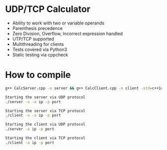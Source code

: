 # UDP/TCP Calculator
- Ability to work with two or variable operands
- Parenthesis precedence
- Zero Division, Overflow, Incorrect expression handled
- UTP/TCP supported
- Multithreading for clients
- Tests covered via Python3
- Static testing via cppcheck

# How to compile
```bash
g++ CalcServer.cpp -o server && g++ CalcClient.cpp -o client -std=c++14

Starting the server via UDP protocol
./server -u -a ip -p port

Starting the server via TCP protocol
./client -u -a ip -p port

Starting the client via UDP protocol
./server -a ip -p port

Starting the client via TCP protocol
./client -a ip -p port

```
